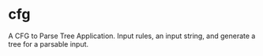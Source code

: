 # cfg

A CFG to Parse Tree Application. Input rules, an input string, and generate a tree for a parsable input.
